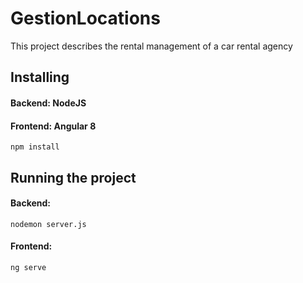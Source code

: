 
# GestionLocations
This project describes the rental management of a car rental agency

## Installing
#### Backend: NodeJS
#### Frontend: Angular 8
```
npm install
```
## Running the project
#### Backend:
```
nodemon server.js
```
#### Frontend: 
```
ng serve
```
